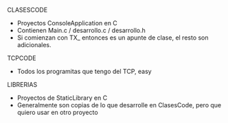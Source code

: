 CLASESCODE
  - Proyectos ConsoleApplication en C
  - Contienen Main.c / desarrollo.c / desarrollo.h
  - Si comienzan con TX_ entonces es un apunte de clase, el resto son adicionales.
  
 TCPCODE
  - Todos los programitas que tengo del TCP, easy
  
 LIBRERIAS
  - Proyectos de StaticLibrary en C
  - Generalmente son copias de lo que desarrolle en ClasesCode, pero que quiero usar en otro proyecto
